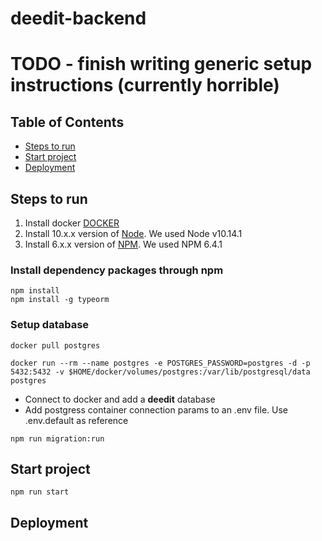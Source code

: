 # deedit-backend

# TODO - finish writing generic setup instructions (currently horrible)

Table of Contents
-----------------

- [Steps to run](#steps-to-run)
- [Start project](#start-project)
- [Deployment](#deployment)

## Steps to run

1. Install docker [DOCKER](https://docs.docker.com/install/)
2. Install 10.x.x version of [Node](https://nodejs.org/en/). We used Node v10.14.1
3. Install 6.x.x version of [NPM](https://www.npmjs.com/). We used NPM 6.4.1

### Install dependency packages through npm
```
npm install
npm install -g typeorm
```

### Setup database

```
docker pull postgres

docker run --rm --name postgres -e POSTGRES_PASSWORD=postgres -d -p 5432:5432 -v $HOME/docker/volumes/postgres:/var/lib/postgresql/data postgres
```

- Connect to docker and add a **deedit** database
- Add postgress container connection params to an .env file. Use .env.default as reference

```
npm run migration:run
```

## Start project

```
npm run start
```

## Deployment
